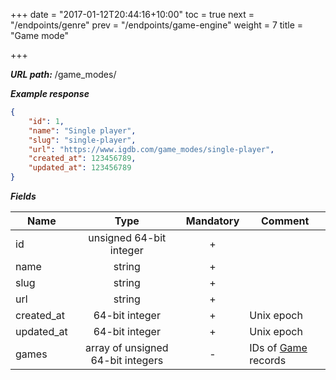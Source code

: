 +++
date = "2017-01-12T20:44:16+10:00"
toc = true
next = "/endpoints/genre"
prev = "/endpoints/game-engine"
weight = 7
title = "Game mode"

+++

***URL path:*** /game_modes/

***Example response***

```json
{
    "id": 1,
    "name": "Single player",
    "slug": "single-player",
    "url": "https://www.igdb.com/game_modes/single-player",
    "created_at": 123456789,
    "updated_at": 123456789
}
```

***Fields***

| Name       | Type                              | Mandatory | Comment |
| ---------- |:---------------------------------:|:---------:| ------- |
| id         | unsigned 64-bit integer           |     +     ||
| name       | string                            |     +     ||
| slug       | string                            |     +     ||
| url        | string                            |     +     ||
| created_at | 64-bit integer                    |     +     | Unix epoch |
| updated_at | 64-bit integer                    |     +     | Unix epoch |
| games      | array of unsigned 64-bit integers |     -     | IDs of [Game](../game) records |

